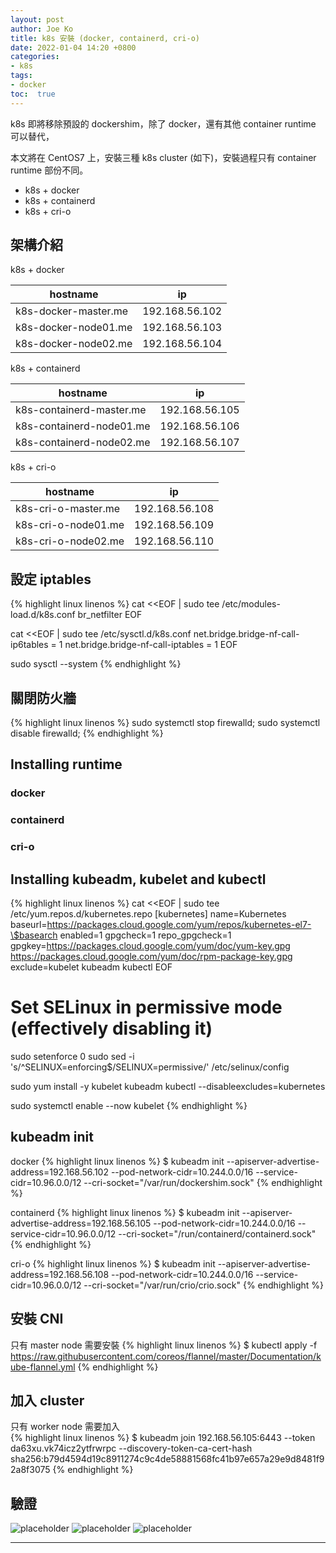 ```yaml
---
layout: post
author: Joe Ko
title: k8s 安裝 (docker, containerd, cri-o)
date: 2022-01-04 14:20 +0800
categories:
- k8s
tags:
- docker
toc:  true
---
```


k8s 即將移除預設的 dockershim，除了 docker，還有其他 container runtime 可以替代，

本文將在 CentOS7 上，安裝三種 k8s cluster (如下)，安裝過程只有 container runtime 部份不同。

- k8s + docker
- k8s + containerd
- k8s + cri-o

## 架構介紹
k8s + docker
<table>
  <thead>
    <tr>
      <th>hostname</th>
      <th>ip</th>
    </tr>
  </thead>
  <tbody>
    <tr>
      <td>k8s-docker-master.me</td>
      <td>192.168.56.102</td>
    </tr>
    <tr>
      <td>k8s-docker-node01.me</td>
      <td>192.168.56.103</td>
    </tr>
    <tr>
      <td>k8s-docker-node02.me</td>
      <td>192.168.56.104</td>
    </tr>
  </tbody>
</table>
k8s + containerd
<table>
  <thead>
    <tr>
      <th>hostname</th>
      <th>ip</th>
    </tr>
  </thead>
  <tbody>
    <tr>
      <td>k8s-containerd-master.me</td>
      <td>192.168.56.105</td>
    </tr>
    <tr>
      <td>k8s-containerd-node01.me</td>
      <td>192.168.56.106</td>
    </tr>
    <tr>
      <td>k8s-containerd-node02.me</td>
      <td>192.168.56.107</td>
    </tr>
  </tbody>
</table>
k8s + cri-o
<table>
  <thead>
    <tr>
      <th>hostname</th>
      <th>ip</th>
    </tr>
  </thead>
  <tbody>
    <tr>
      <td>k8s-cri-o-master.me</td>
      <td>192.168.56.108</td>
    </tr>
    <tr>
      <td>k8s-cri-o-node01.me</td>
      <td>192.168.56.109</td>
    </tr>
    <tr>
      <td>k8s-cri-o-node02.me</td>
      <td>192.168.56.110</td>
    </tr>
  </tbody>
</table>

## 設定 iptables
{% highlight linux linenos %}
cat <<EOF | sudo tee /etc/modules-load.d/k8s.conf
br_netfilter
EOF

cat <<EOF | sudo tee /etc/sysctl.d/k8s.conf
net.bridge.bridge-nf-call-ip6tables = 1
net.bridge.bridge-nf-call-iptables = 1
EOF

sudo sysctl --system
{% endhighlight %}

## 關閉防火牆
{% highlight linux linenos %}
sudo systemctl stop firewalld;
sudo systemctl disable firewalld;
{% endhighlight %}

## Installing runtime
### docker
### containerd
### cri-o

## Installing kubeadm, kubelet and kubectl
{% highlight linux linenos %}
cat <<EOF | sudo tee /etc/yum.repos.d/kubernetes.repo
[kubernetes]
name=Kubernetes
baseurl=https://packages.cloud.google.com/yum/repos/kubernetes-el7-\$basearch
enabled=1
gpgcheck=1
repo_gpgcheck=1
gpgkey=https://packages.cloud.google.com/yum/doc/yum-key.gpg https://packages.cloud.google.com/yum/doc/rpm-package-key.gpg
exclude=kubelet kubeadm kubectl
EOF

# Set SELinux in permissive mode (effectively disabling it)
sudo setenforce 0
sudo sed -i 's/^SELINUX=enforcing$/SELINUX=permissive/' /etc/selinux/config

sudo yum install -y kubelet kubeadm kubectl --disableexcludes=kubernetes

sudo systemctl enable --now kubelet
{% endhighlight %}

## kubeadm init
docker
{% highlight linux linenos %}
$ kubeadm init --apiserver-advertise-address=192.168.56.102 --pod-network-cidr=10.244.0.0/16 --service-cidr=10.96.0.0/12 --cri-socket="/var/run/dockershim.sock"
{% endhighlight %}

containerd
{% highlight linux linenos %}
$ kubeadm init --apiserver-advertise-address=192.168.56.105 --pod-network-cidr=10.244.0.0/16 --service-cidr=10.96.0.0/12 --cri-socket="/run/containerd/containerd.sock"
{% endhighlight %}

cri-o
{% highlight linux linenos %}
$ kubeadm init --apiserver-advertise-address=192.168.56.108 --pod-network-cidr=10.244.0.0/16 --service-cidr=10.96.0.0/12 --cri-socket="/var/run/crio/crio.sock"
{% endhighlight %}
        
## 安裝 CNI
只有 master node 需要安裝
{% highlight linux linenos %}
$ kubectl apply -f https://raw.githubusercontent.com/coreos/flannel/master/Documentation/kube-flannel.yml
{% endhighlight %}

## 加入 cluster
只有 worker node 需要加入  
{% highlight linux linenos %}
$ kubeadm join 192.168.56.105:6443 --token da63xu.vk74icz2ytfrwrpc --discovery-token-ca-cert-hash sha256:b79d4594d19c8911274c9c4de58881568fc41b97e657a29e9d8481f92a8f3075
{% endhighlight %}

## 驗證
![placeholder](https://joeko0221.github.io/images/k8s-docker-node.png "k8s docker node 驗證")
![placeholder](https://joeko0221.github.io/images/k8s-containerd-node.png "k8s containerd node 驗證")
![placeholder](https://joeko0221.github.io/images/k8s-cri-o-node.png "k8s cri-o node 驗證")

-----
